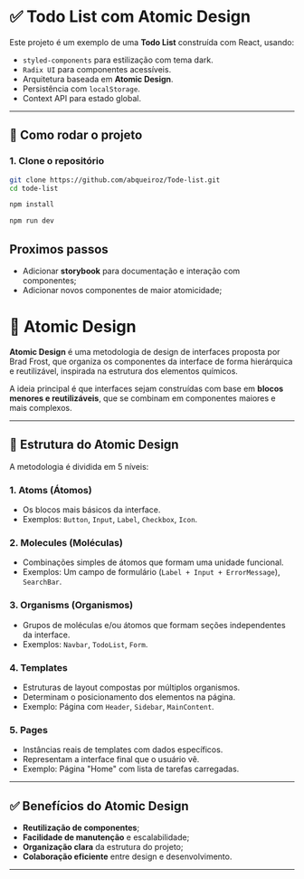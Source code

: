 # ✅ Todo List com Atomic Design

Este projeto é um exemplo de uma **Todo List** construída com React, usando:

- `styled-components` para estilização com tema dark.
- `Radix UI` para componentes acessíveis.
- Arquitetura baseada em **Atomic Design**.
- Persistência com `localStorage`.
- Context API para estado global.

---

## 🚀 Como rodar o projeto

### 1. Clone o repositório

```bash
git clone https://github.com/abqueiroz/Tode-list.git
cd tode-list

npm install

npm run dev

```

## Proximos passos

- Adicionar **storybook** para documentação e interação com componentes;
- Adicionar novos componentes de maior atomicidade;

# 🧪 Atomic Design

**Atomic Design** é uma metodologia de design de interfaces proposta por Brad Frost, que organiza os componentes da interface de forma hierárquica e reutilizável, inspirada na estrutura dos elementos químicos.

A ideia principal é que interfaces sejam construídas com base em **blocos menores e reutilizáveis**, que se combinam em componentes maiores e mais complexos.

---

## 📐 Estrutura do Atomic Design

A metodologia é dividida em 5 níveis:

### 1. **Atoms (Átomos)**
- Os blocos mais básicos da interface.
- Exemplos: `Button`, `Input`, `Label`, `Checkbox`, `Icon`.

### 2. **Molecules (Moléculas)**
- Combinações simples de átomos que formam uma unidade funcional.
- Exemplos: Um campo de formulário (`Label + Input + ErrorMessage`), `SearchBar`.

### 3. **Organisms (Organismos)**
- Grupos de moléculas e/ou átomos que formam seções independentes da interface.
- Exemplos: `Navbar`, `TodoList`, `Form`.

### 4. **Templates**
- Estruturas de layout compostas por múltiplos organismos.
- Determinam o posicionamento dos elementos na página.
- Exemplo: Página com `Header`, `Sidebar`, `MainContent`.

### 5. **Pages**
- Instâncias reais de templates com dados específicos.
- Representam a interface final que o usuário vê.
- Exemplo: Página "Home" com lista de tarefas carregadas.

---

## ✅ Benefícios do Atomic Design

- **Reutilização de componentes**;
- **Facilidade de manutenção** e escalabilidade;
- **Organização clara** da estrutura do projeto;
- **Colaboração eficiente** entre design e desenvolvimento.

---
